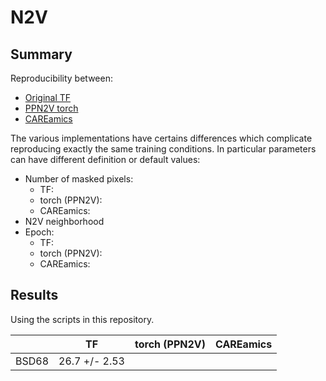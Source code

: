 # N2V

## Summary

Reproducibility between:
- [Original TF](https://github.com/juglab/n2v)
- [PPN2V torch](https://github.com/juglab/ppn2v)
- [CAREamics](https://github.com/CAREamics/careamics-restoration)

The various implementations have certains differences which complicate
reproducing exactly the same training conditions. In particular parameters
can have different definition or default values:

- Number of masked pixels:
    - TF:
    - torch (PPN2V):
    - CAREamics:
- N2V neighborhood
- Epoch: 
    - TF:
    - torch (PPN2V):
    - CAREamics:


## Results

Using the scripts in this repository.

|       |       TF      | torch (PPN2V) | CAREamics |
|-------|---------------|---------------|-----------|
| BSD68 | 26.7 +/- 2.53 |               |           |